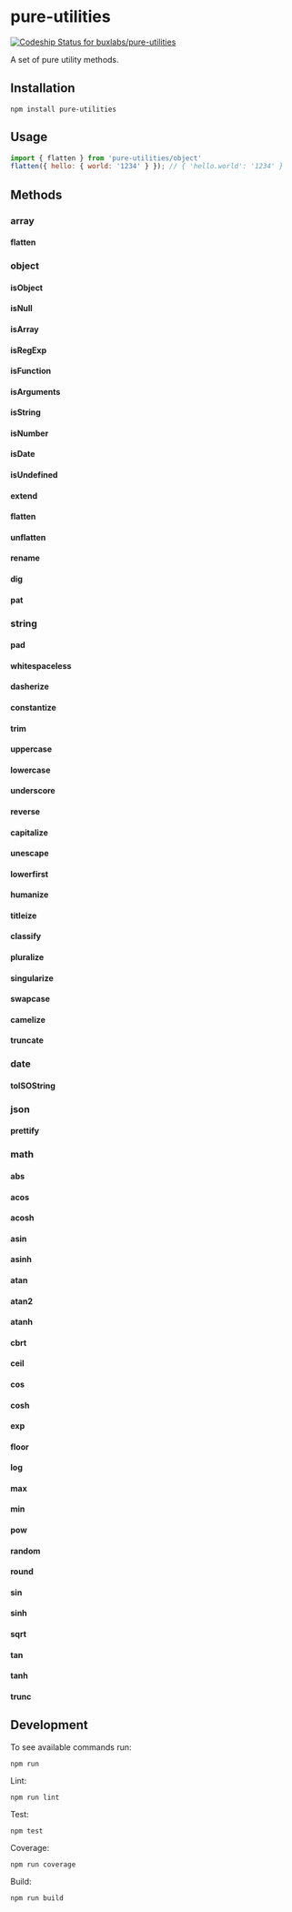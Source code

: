 # pure-utilities

[ ![Codeship Status for buxlabs/pure-utilities](https://app.codeship.com/projects/9375a010-5a24-0136-54ed-56905797af22/status?branch=master)](https://app.codeship.com/projects/295277)

A set of pure utility methods.

## Installation

`npm install pure-utilities`

## Usage

```javascript
import { flatten } from 'pure-utilities/object'
flatten({ hello: { world: '1234' } }); // { 'hello.world': '1234' }
```

## Methods

### array

#### flatten

### object

#### isObject
#### isNull
#### isArray
#### isRegExp
#### isFunction
#### isArguments
#### isString
#### isNumber
#### isDate
#### isUndefined
#### extend
#### flatten
#### unflatten
#### rename
#### dig
#### pat

### string

#### pad
#### whitespaceless
#### dasherize
#### constantize
#### trim
#### uppercase
#### lowercase
#### underscore
#### reverse
#### capitalize
#### unescape
#### lowerfirst
#### humanize
#### titleize
#### classify
#### pluralize
#### singularize
#### swapcase
#### camelize
#### truncate

### date

#### toISOString

### json

#### prettify

### math

#### abs
#### acos
#### acosh
#### asin
#### asinh
#### atan
#### atan2
#### atanh
#### cbrt
#### ceil
#### cos
#### cosh
#### exp
#### floor
#### log
#### max
#### min
#### pow
#### random
#### round
#### sin
#### sinh
#### sqrt
#### tan
#### tanh
#### trunc

## Development

To see available commands run:

`npm run`

Lint:

`npm run lint`

Test:

`npm test`

Coverage:

`npm run coverage`

Build:

`npm run build`

